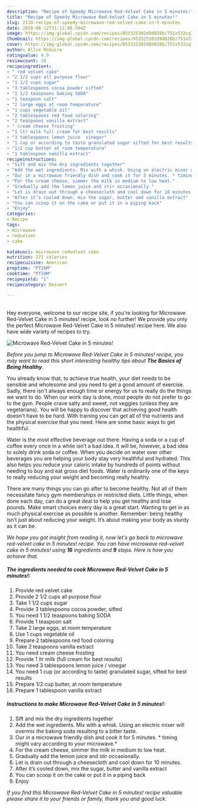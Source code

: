 ```yaml
---
description: "Recipe of Speedy Microwave Red-Velvet Cake in 5 minutes!"
title: "Recipe of Speedy Microwave Red-Velvet Cake in 5 minutes!"
slug: 2110-recipe-of-speedy-microwave-red-velvet-cake-in-5-minutes
date: 2020-06-12T21:12:08.594Z
image: https://img-global.cpcdn.com/recipes/053325302d9d028b/751x532cq70/microwave-red-velvet-cake-in-5-minutes-recipe-main-photo.jpg
thumbnail: https://img-global.cpcdn.com/recipes/053325302d9d028b/751x532cq70/microwave-red-velvet-cake-in-5-minutes-recipe-main-photo.jpg
cover: https://img-global.cpcdn.com/recipes/053325302d9d028b/751x532cq70/microwave-red-velvet-cake-in-5-minutes-recipe-main-photo.jpg
author: Allie McGuire
ratingvalue: 4.9
reviewcount: 10
recipeingredient:
- " red velvet cake"
- "2 1/2 cups all purpose flour"
- "1 1/2 cups sugar"
- "3 tablespoons cocoa powder sifted"
- "1 1/2 teaspoons baking SODA"
- "1 teaspoon salt"
- "2 large eggs at room temperature"
- "1 cups vegetable oil"
- "2 tablespoons red food coloring"
- "2 teaspoons vanilla extract"
- " cream cheese frosting"
- "1 ltr milk full cream for best results"
- "3 tablespoons lemon juice  vinegar"
- "1 cup or according to taste granulated sugar sifted for best results"
- "1/2 cup butter at room temperature"
- "1 tablespoon vanilla extract"
recipeinstructions:
- "Sift and mix the dry ingredients together"
- "Add the wet ingredients. Mix with a whisk. Using an electric mixer will overmix the baking soda resulting to a bitter taste."
- "Our in a microwave friendly dish and cook it for 5 minutes. * timing might vary according to your microwave.*"
- "For the cream cheese, simmer the milk in medium to low heat."
- "Gradually add the lemon juice and stir occasionally."
- "Let is drain out through a cheesecloth and cool down for 10 minutes."
- "After it’s cooled down, mix the sugar, butter and vanilla extract"
- "You can scoop it on the cake or put it in a piping back"
- "Enjoy"
categories:
- Recipe
tags:
- microwave
- redvelvet
- cake

katakunci: microwave redvelvet cake 
nutrition: 271 calories
recipecuisine: American
preptime: "PT26M"
cooktime: "PT50M"
recipeyield: "1"
recipecategory: Dessert

---
```

<br>
Hey everyone, welcome to our recipe site, if you're looking for Microwave Red-Velvet Cake in 5 minutes! recipe, look no further! We provide you only the perfect Microwave Red-Velvet Cake in 5 minutes! recipe here. We also have wide variety of recipes to try.
<br>


![Microwave Red-Velvet Cake in 5 minutes!](https://img-global.cpcdn.com/recipes/053325302d9d028b/751x532cq70/microwave-red-velvet-cake-in-5-minutes-recipe-main-photo.jpg)

<i>Before you jump to Microwave Red-Velvet Cake in 5 minutes! recipe, you may want to read this short interesting healthy tips about <strong>The Basics of Being Healthy</strong>.</i>

You already know that, to achieve true health, your diet needs to be sensible and wholesome and you need to get a good amount of exercise. Sadly, there isn't always enough time or energy for us to really do the things we want to do. When our work day is done, most people do not prefer to go to the gym. People crave salty and sweet, not veggies (unless they are vegetarians). You will be happy to discover that achieving good health doesn't have to be hard. With training you can get all of the nutrients and the physical exercise that you need. Here are some basic ways to get healthful.

Water is the most effective beverage out there. Having a soda or a cup of coffee every once in a while isn’t a bad idea. It will be, however, a bad idea to solely drink soda or coffee. When you decide on water over other beverages you are helping your body stay very healthful and hydrated. This also helps you reduce your caloric intake by hundreds of points without needing to buy and eat gross diet foods. Water is ordinarily one of the keys to really reducing your weight and becoming really healthy.

There are many things you can go after to become healthy. Not all of them necessitate fancy gym memberships or restricted diets. Little things, when done each day, can do a great deal to help you get healthy and lose pounds. Make smart choices every day is a great start. Wanting to get in as much physical exercise as possible is another. Remember: being healthy isn’t just about reducing your weight. It’s about making your body as sturdy as it can be. 


<i>We hope you got insight from reading it, now let's go back to microwave red-velvet cake in 5 minutes! recipe. You can have microwave red-velvet cake in 5 minutes! using <strong>16</strong> ingredients and <strong>9</strong> steps. Here is how you achieve that.
</i>

##### The ingredients needed to cook Microwave Red-Velvet Cake in 5 minutes!:

1. Provide  red velvet cake
1. Provide 2 1/2 cups all purpose flour
1. Take 1 1/2 cups sugar
1. Provide 3 tablespoons cocoa powder, sifted
1. You need 1 1/2 teaspoons baking SODA
1. Provide 1 teaspoon salt
1. Take 2 large eggs, at room temperature
1. Use 1 cups vegetable oil
1. Prepare 2 tablespoons red food coloring
1. Take 2 teaspoons vanilla extract
1. You need  cream cheese frosting
1. Provide 1 ltr milk (full cream for best results)
1. You need 3 tablespoons lemon juice / vinegar
1. You need 1 cup (or according to taste) granulated sugar, sifted for best results
1. Prepare 1/2 cup butter, at room temperature
1. Prepare 1 tablespoon vanilla extract


##### Instructions to make Microwave Red-Velvet Cake in 5 minutes!:

1. Sift and mix the dry ingredients together
1. Add the wet ingredients. Mix with a whisk. Using an electric mixer will overmix the baking soda resulting to a bitter taste.
1. Our in a microwave friendly dish and cook it for 5 minutes. * timing might vary according to your microwave.*
1. For the cream cheese, simmer the milk in medium to low heat.
1. Gradually add the lemon juice and stir occasionally.
1. Let is drain out through a cheesecloth and cool down for 10 minutes.
1. After it’s cooled down, mix the sugar, butter and vanilla extract
1. You can scoop it on the cake or put it in a piping back
1. Enjoy


<i>If you find this Microwave Red-Velvet Cake in 5 minutes! recipe valuable please share it to your friends or family, thank you and good luck.</i>
